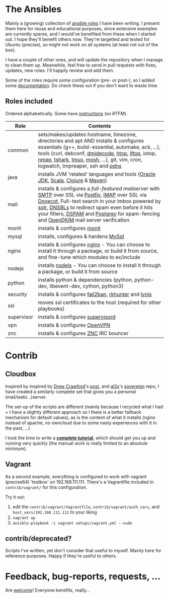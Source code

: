 # The Ansibles

Mainly a (growing) collection of [ansible roles](roles/) I have been writing. I present them here for reuse and educational purposes, since extensive examples are currently sparse, and I would've benefited from these when I started out. I hope they'll benefit others now. They're targetted and tested for Ubuntu (precise), so might not work on all systems (at least not out of the box).

I have a couple of other ones, and will update the repository when I manage to clean them up. Meanwhile, feel free to send in pull requests with fixes, updates, new roles. I'll happily review and add them.

Some of the roles require some configuration (pre- or post-), so I added some [documentation](docs/). Do check these out if you don't want to waste time.

## Roles included


Ordered alphabetically. Some have [instructions](docs/) (so *RTFM*).

| Role | Contents |
| --- | --- |
| common | sets/makes/updates hostname, timezone, directories and apt AND installs & configures essentials (g++, build-essential, automake, ack, ...), tools (curl, debconf, [dmidecode](http://www.nongnu.org/dmidecode/), [htop](http://htop.sourceforge.net/), [iftop](http://www.ex-parrot.com/pdw/iftop/), iotop, [nmap](http://nmap.org/), [tshark](http://www.wireshark.org/docs/man-pages/tshark.html), [tmux](http://tmux.sourceforge.net/), [mosh](http://mosh.mit.edu/), ...), git, vim, cron, logwatch, tmpreaper, ssh and [pdns](https://www.powerdns.com/) |
| java | installs JVM 'related' languages and tools ([Oracle JDK](http://docs.oracle.com/javase/), [Scala](http://www.scala-lang.org/), [Clojure](http://clojure.org/) & [Maven](http://maven.apache.org/)) |
| mail | installs & configures a *full-featured mailserver* with [SMTP](https://en.wikipedia.org/wiki/Simple_Mail_Transfer_Protocol) over SSL via [Postfix](http://www.postfix.org/), [IMAP](https://en.wikipedia.org/wiki/Internet_Message_Access_Protocol) over SSL via [Dovecot](http://dovecot.org/), Full-text search in your imbox powered by [solr](https://lucene.apache.org/solr/), [DNSBLs](https://en.wikipedia.org/wiki/DNSBL) to redirect spam even before it hits your filters, [DSPAM](http://dspam.sourceforge.net/) and [Postgrey](http://postgrey.schweikert.ch/) for spam-fencing and [OpenDKIM](http://www.opendkim.org/) mail server verification |
| monit | installs & configures [monit](http://mmonit.com/monit/) |
| mysql | installs, configures & hardens [MySql](http://dev.mysql.com/) |
| nginx | installs & configures [nginx](http://nginx.org/) - You can choose to install it through a package, or build it from source, and fine-tune which modules to ex/include |
| nodejs | installs [nodejs](http://nodejs.org/) - You can choose to install it through a package, or build it from source |
| python | installs python & dependencies (python, python-dev, libevent-dev, cython, python3) |
| security | installs & configures [fail2ban](http://www.fail2ban.org/), [rkhunter](http://rkhunter.sourceforge.net/) and [lynis](http://www.rootkit.nl/projects/lynis.html) |
| ssl | moves ssl certificates to the host (required for other playbooks) |
| supervisor | installs & configures [supervisord](http://supervisord.org/) |
| vpn | installs & configures [OpenVPN](http://openvpn.net/index.php/open-source.html) |
| znc | installs & configures [ZNC](http://wiki.znc.in/) IRC bouncer |


# Contrib

## Cloudbox

Inspired by inspired by [Drew Crawford](https://twitter.com/drewcrawford)'s [post](http://sealedabstract.com/code/nsa-proof-your-e-mail-in-2-hours/), and [al3x](https://twitter.com/al3x)'s [sovereign](https://github.com/al3x/sovereign/) repo, I have created a similarly complete set that gives you a personal (mail/web/...)server.

The set-up of the scripts are different (mainly because I recycled what I had + I have a slightly different approach so I there is a better fallback mechanism for default values), as is the content of what it installs (nginx instead of apache, no owncloud due to some nasty experiences with it in the past, ...)

I took the time to write a [**complete tutorial**](docs/cloudbox.md), which should get you up and running very quickly (the manual work is really limited to an absolute minimum).

## Vagrant

As a second example, everything is configured to work with vagrant (precise64) 'testbox' on 192.168.111.111. There's a Vagrantfile included in `contrib/vagrant/` for this configuration.

Try it out:

1. edit the `contrib/vagrant/Vagrantfile`, `contrib/vagrant/auth_vars`, and `host_vars/192.168.111.111` to your liking
2. `vagrant up`
3. `ansible-playbook -i vagrant setups/vagrant.yml --sudo`

## contrib/deprecated?

Scripts I've written, yet don't consider that useful to myself. Mainly here for reference purposes. Happy if they're useful to others.

# Feedback, bug-reports, requests, ...

Are [welcome](https://github.com/pjan/the-ansibles/issues)! Everyone benefits, really...
